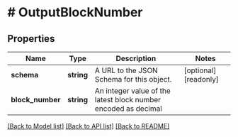 # # OutputBlockNumber

## Properties

Name | Type | Description | Notes
------------ | ------------- | ------------- | -------------
**schema** | **string** | A URL to the JSON Schema for this object. | [optional] [readonly]
**block_number** | **string** | An integer value of the latest block number encoded as decimal |

[[Back to Model list]](../../README.md#models) [[Back to API list]](../../README.md#endpoints) [[Back to README]](../../README.md)
